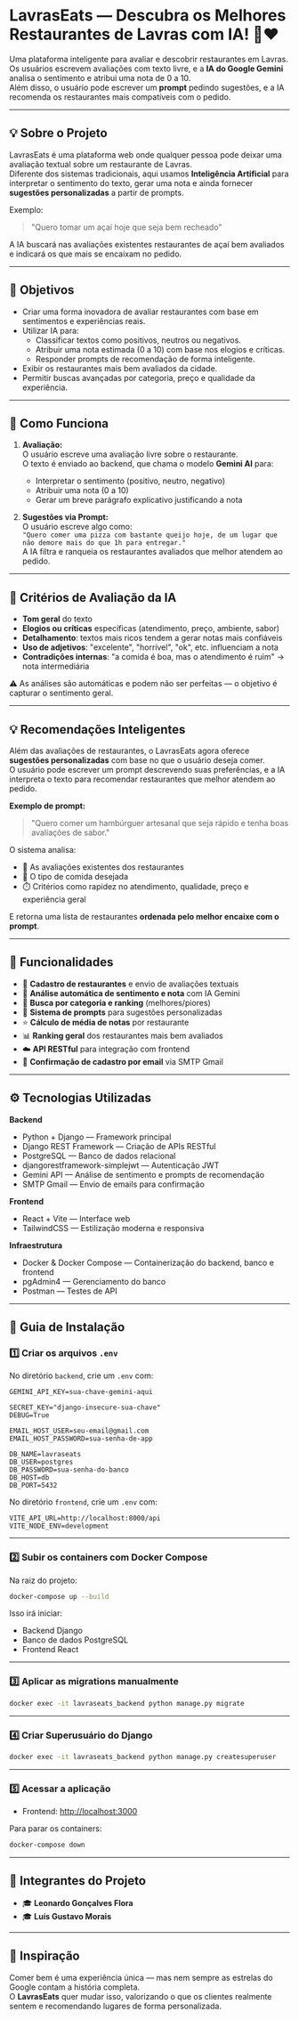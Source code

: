 # LavrasEats — Descubra os Melhores Restaurantes de Lavras com IA! 🤖❤️

Uma plataforma inteligente para avaliar e descobrir restaurantes em Lavras.  
Os usuários escrevem avaliações com texto livre, e a **IA do Google Gemini** analisa o sentimento e atribui uma nota de 0 a 10.  
Além disso, o usuário pode escrever um **prompt** pedindo sugestões, e a IA recomenda os restaurantes mais compatíveis com o pedido.

---

## 💡 Sobre o Projeto

LavrasEats é uma plataforma web onde qualquer pessoa pode deixar uma avaliação textual sobre um restaurante de Lavras.  
Diferente dos sistemas tradicionais, aqui usamos **Inteligência Artificial** para interpretar o sentimento do texto, gerar uma nota e ainda fornecer **sugestões personalizadas** a partir de prompts.

Exemplo:
> "Quero tomar um açaí hoje que seja bem recheado"
  
A IA buscará nas avaliações existentes restaurantes de açaí bem avaliados e indicará os que mais se encaixam no pedido.

---

## 🎯 Objetivos

- Criar uma forma inovadora de avaliar restaurantes com base em sentimentos e experiências reais.  
- Utilizar IA para:
  - Classificar textos como positivos, neutros ou negativos.
  - Atribuir uma nota estimada (0 a 10) com base nos elogios e críticas.  
  - Responder prompts de recomendação de forma inteligente.
- Exibir os restaurantes mais bem avaliados da cidade.
- Permitir buscas avançadas por categoria, preço e qualidade da experiência.

---

## 🧠 Como Funciona

1. **Avaliação:**  
   O usuário escreve uma avaliação livre sobre o restaurante.  
   O texto é enviado ao backend, que chama o modelo **Gemini AI** para:
   - Interpretar o sentimento (positivo, neutro, negativo)
   - Atribuir uma nota (0 a 10)
   - Gerar um breve parágrafo explicativo justificando a nota  

2. **Sugestões via Prompt:**  
   O usuário escreve algo como:  
   `"Quero comer uma pizza com bastante queijo hoje, de um lugar que não demore mais do que 1h para entregar."`  
   A IA filtra e ranqueia os restaurantes avaliados que melhor atendem ao pedido.

---

## 🧪 Critérios de Avaliação da IA

- **Tom geral** do texto  
- **Elogios ou críticas** específicas (atendimento, preço, ambiente, sabor)  
- **Detalhamento**: textos mais ricos tendem a gerar notas mais confiáveis  
- **Uso de adjetivos**: "excelente", "horrível", "ok", etc. influenciam a nota  
- **Contradições internas**: "a comida é boa, mas o atendimento é ruim" → nota intermediária  

⚠️ As análises são automáticas e podem não ser perfeitas — o objetivo é capturar o sentimento geral.

---

## 💡 Recomendações Inteligentes

Além das avaliações de restaurantes, o LavrasEats agora oferece **sugestões personalizadas** com base no que o usuário deseja comer.  
O usuário pode escrever um prompt descrevendo suas preferências, e a IA interpreta o texto para recomendar restaurantes que melhor atendem ao pedido.

**Exemplo de prompt:**

> "Quero comer um hambúrguer artesanal que seja rápido e tenha boas avaliações de sabor."

O sistema analisa:  
- 📝 As avaliações existentes dos restaurantes  
- 🍔 O tipo de comida desejada  
- ⏱️ Critérios como rapidez no atendimento, qualidade, preço e experiência geral  

E retorna uma lista de restaurantes **ordenada pelo melhor encaixe com o prompt**.

---

## 🚀 Funcionalidades

- 📝 **Cadastro de restaurantes** e envio de avaliações textuais  
- 🤖 **Análise automática de sentimento e nota** com IA Gemini  
- 🔎 **Busca por categoria e ranking** (melhores/piores)  
- 💬 **Sistema de prompts** para sugestões personalizadas  
- ⭐ **Cálculo de média de notas** por restaurante  
- 📊 **Ranking geral** dos restaurantes mais bem avaliados  
- ☁️ **API RESTful** para integração com frontend  
- 🔐 **Confirmação de cadastro por email** via SMTP Gmail  

---

## ⚙️ Tecnologias Utilizadas

**Backend**
- Python + Django — Framework principal
- Django REST Framework — Criação de APIs RESTful
- PostgreSQL — Banco de dados relacional
- djangorestframework-simplejwt — Autenticação JWT
- Gemini API — Análise de sentimento e prompts de recomendação
- SMTP Gmail — Envio de emails para confirmação

**Frontend**
- React + Vite — Interface web
- TailwindCSS — Estilização moderna e responsiva

**Infraestrutura**
- Docker & Docker Compose — Containerização do backend, banco e frontend
- pgAdmin4 — Gerenciamento do banco
- Postman — Testes de API

---

## 📖 Guia de Instalação

### 1️⃣ Criar os arquivos `.env`

No diretório `backend`, crie um `.env` com:

```env
GEMINI_API_KEY=sua-chave-gemini-aqui

SECRET_KEY="django-insecure-sua-chave"
DEBUG=True

EMAIL_HOST_USER=seu-email@gmail.com
EMAIL_HOST_PASSWORD=sua-senha-de-app

DB_NAME=lavraseats
DB_USER=postgres
DB_PASSWORD=sua-senha-do-banco
DB_HOST=db
DB_PORT=5432
```

No diretório `frontend`, crie um `.env` com:

```env
VITE_API_URL=http://localhost:8000/api
VITE_NODE_ENV=development
```

---

### 2️⃣ Subir os containers com Docker Compose

Na raiz do projeto:

```bash
docker-compose up --build
```

Isso irá iniciar:
- Backend Django
- Banco de dados PostgreSQL
- Frontend React

---

### 3️⃣ Aplicar as migrations manualmente

```bash
docker exec -it lavraseats_backend python manage.py migrate
```

---

### 4️⃣ Criar Superusuário do Django

```bash
docker exec -it lavraseats_backend python manage.py createsuperuser
```

---

### 5️⃣ Acessar a aplicação
 
- Frontend: [http://localhost:3000](http://localhost:3000)

Para parar os containers:

```bash
docker-compose down
```

---

## 👥 Integrantes do Projeto

- 🎓 **Leonardo Gonçalves Flora**
- 🎓 **Luís Gustavo Morais**

---

## 🧠 Inspiração

Comer bem é uma experiência única — mas nem sempre as estrelas do Google contam a história completa.  
O **LavrasEats** quer mudar isso, valorizando o que os clientes realmente sentem e recomendando lugares de forma personalizada.
